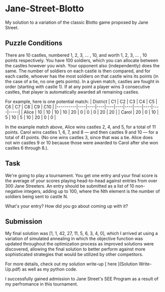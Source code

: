 # Jane-Street-Blotto
My solution to a variation of the classic Blotto game proposed by Jane Street.

## Puzzle Conditions

There are 10 castles, numbered 1, 2, 3, ... , 10, and worth 1, 2, 3, ... , 10 points respectively. You have 100 soldiers, which you can
allocate between the castles however you wish. Your opponent also (independently) does the same. The number of soldiers on
each castle is then compared, and for each castle, whoever has the most soldiers on that castle wins its points (in the case of a tie,
no one gets points). In a given match, castles are fought in order (starting with castle 1). If at any point a player wins 3 consecutive
castles, that player is automatically awarded all remaining castles.

For example, here is one potential match:
| District | C1 | C2 | C3 | C4 | C5 | C6 | C7 | C8 | C9 | C10 |
|----------|----|----|----|----|----|----|----|----|----|-----|
| Alice    | 10 | 10 | 10 | 10 | 20 | 0  | 0  | 0  | 20 | 20  |
| Carol    | 20 | 0  | 10 | 5  | 10 | 5  | 10 | 20 | 0  | 0   |

In the example match above, Alice wins castles 2, 4, and 5, for a total of 11 points. Carol wins castles 1, 6, 7, and 8 — and then
castles 9 and 10 — for a total of 41 points. (No one wins castles 3, since that was a tie. Alice does not win castles 9 or 10 because
those were awarded to Carol after she won castles 6 through 8.).

## Task

We're going to play a tournament. You get one entry and your final score is the average of your scores playing head-to-head
against entries from over 300 Jane Streeters. An entry should be submitted as a list of 10 non-negative integers, adding up to 100,
where the Nth element is the number of soldiers being sent to castle N.

What's your entry? How did you go about coming up with it?

## Submission

My final solution was [1, 1, 42, 27, 11, 5, 6, 3, 4, 0], which I arrived at using a variation of simulated annealing in which the objective function was updated throughout the optimization process as improved solutions were discovered, allowing the final solution to better perform against more sophisticated strategies that would be utilized by other competitors.  

For more details, check out my solution write-up [ here ](Solution Write-Up.pdf) as well as my python code.

I successfully gained admission to Jane Street's SEE Program as a result of my perfromance in this tournament.
